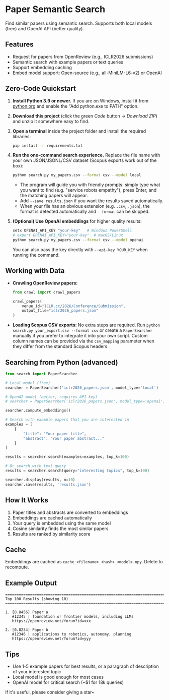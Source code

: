 # Paper Semantic Search

Find similar papers using semantic search. Supports both local models (free) and OpenAI API (better quality).

## Features

- Request for papers from OpenReview (e.g., ICLR2026 submissions)
- Semantic search with example papers or text queries
- Support embedding caching 
- Embed model support: Open-source (e.g., all-MiniLM-L6-v2) or OpenAI

## Zero-Code Quickstart

1. **Install Python 3.9 or newer.** If you are on Windows, install it from [python.org](https://www.python.org/downloads/) and enable the "Add python.exe to PATH" option.
2. **Download this project** (click the green *Code* button → *Download ZIP*) and unzip it somewhere easy to find.
3. **Open a terminal** inside the project folder and install the required libraries:

   ```bash
   pip install -r requirements.txt
   ```

4. **Run the one-command search experience.** Replace the file name with your own JSON/JSONL/CSV dataset (Scopus exports work out of the box):

   ```bash
   python search.py my_papers.csv --format csv --model local
   ```

   - The program will guide you with friendly prompts: simply type what you want to find (e.g. "service robots empathy"), press Enter, and the matching papers will appear.
   - Add `--save results.json` if you want the results saved automatically.
   - When your file has an obvious extension (e.g. `.csv`, `.json`), the format is detected automatically and `--format` can be skipped.

5. **(Optional) Use OpenAI embeddings** for higher quality results:

   ```bash
   setx OPENAI_API_KEY "your-key"   # Windows PowerShell
   # export OPENAI_API_KEY="your-key"  # macOS/Linux
   python search.py my_papers.csv --format csv --model openai
   ```

   You can also pass the key directly with `--api-key YOUR_KEY` when running the command.

## Working with Data

- **Crawling OpenReview papers:**

  ```python
  from crawl import crawl_papers

  crawl_papers(
      venue_id="ICLR.cc/2026/Conference/Submission",
      output_file="iclr2026_papers.json"
  )
  ```

- **Loading Scopus CSV exports:** No extra steps are required. Run `python search.py your_export.csv --format csv` or create a `PaperSearcher` manually if you prefer to integrate it into your own script. Custom column names can be provided via the `csv_mapping` parameter when they differ from the standard Scopus headers.

## Searching from Python (advanced)

```python
from search import PaperSearcher

# Local model (free)
searcher = PaperSearcher('iclr2026_papers.json', model_type='local')

# OpenAI model (better, requires API key)
# searcher = PaperSearcher('iclr2026_papers.json', model_type='openai')

searcher.compute_embeddings()

# Search with example papers that you are interested in
examples = [
    {
        "title": "Your paper title",
        "abstract": "Your paper abstract..."
    }
]

results = searcher.search(examples=examples, top_k=100)

# Or search with text query
results = searcher.search(query="interesting topics", top_k=100)

searcher.display(results, n=10)
searcher.save(results, 'results.json')
```



## How It Works

1. Paper titles and abstracts are converted to embeddings
2. Embeddings are cached automatically
3. Your query is embedded using the same model
4. Cosine similarity finds the most similar papers
5. Results are ranked by similarity score

## Cache

Embeddings are cached as `cache_<filename>_<hash>_<model>.npy`. Delete to recompute.

## Example Output

```
================================================================================
Top 100 Results (showing 10)
================================================================================

1. [0.8456] Paper a
   #12345 | foundation or frontier models, including LLMs
   https://openreview.net/forum?id=xxx

2. [0.8234] Paper b
   #12346 | applications to robotics, autonomy, planning
   https://openreview.net/forum?id=yyy
```

## Tips

- Use 1-5 example papers for best results, or a paragraph of description of your interested topic
- Local model is good enough for most cases
- OpenAI model for critical search (~$1 for 18k queries)

If it's useful, please consider giving a star~